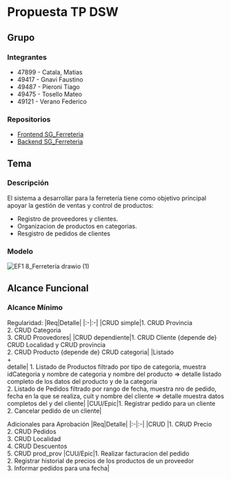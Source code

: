 # Propuesta TP DSW

## Grupo
### Integrantes
* 47899 - Catala, Matias
* 49417 - Gnavi Faustino
* 49487 - Pieroni Tiago
* 49475 - Tosello Mateo
* 49121 - Verano Federico

### Repositorios
* [Frontend SG_Ferreteria](https://github.com/maticatala/FrontEndFerreteria)
* [Backend SG_Ferreteria](https://github.com/maticatala/BackEndFerreteria)

## Tema
### Descripción
El sistema a desarrollar para la ferretería tiene como objetivo principal apoyar la
gestión de ventas y control de productos:
* Registro de proveedores y clientes.
* Organizacion de productos en categorias.
* Resgistro de pedidos de clientes


### Modelo
![EF1 8_Ferretería drawio (1)](https://github.com/maticatala/Propuesta---TP---Gestion-de-ferreteria/assets/117945432/fb911fb9-13fe-4857-8142-26eafcaf2301)

## Alcance Funcional 


### Alcance Mínimo

Regularidad:
|Req|Detalle|
|:-|:-|
|CRUD simple|1. CRUD Provincia<br>2. CRUD Categoria<br>3. CRUD Proovedores|
|CRUD dependiente|1. CRUD Cliente {depende de} CRUD Localidad y CRUD provincia<br>2. CRUD Producto {depende de} CRUD categoria|
|Listado<br>+<br>detalle| 1. Listado de Productos filtrado por tipo de categoria, muestra idCategoria y nombre de categoria y nombre del producto => detalle listado completo de los datos del producto y de la categoria<br> 2. Listado de Pedidos filtrado por rango de fecha, muestra nro de pedido, fecha en la que se realiza, cuit y nombre del cliente => detalle muestra datos completos del y del cliente|
|CUU/Epic|1. Registrar pedido para un cliente<br>2. Cancelar pedido de un cliente|


Adicionales para Aprobación
|Req|Detalle|
|:-|:-|
|CRUD |1. CRUD Precio<br>2. CRUD Pedidos<br>3. CRUD Localidad<br>4. CRUD Descuentos<br>5. CRUD prod_prov
|CUU/Epic|1. Realizar facturacion del pedido<br>2. Registrar historial de precios de los productos de un proveedor<br>3. Informar pedidos para una fecha|

